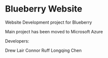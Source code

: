 # Blueberry Website

Website Development project for Blueberry

Main project has been moved to Microsoft Azure

Developers:

Drew Lair
Connor Ruff
Longqing Chen
